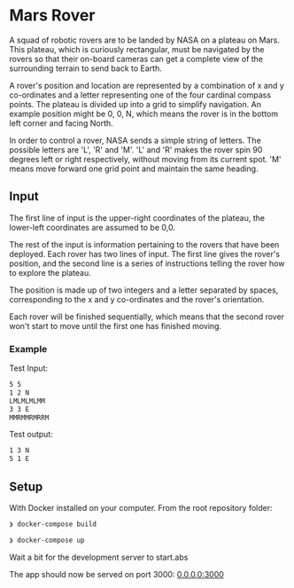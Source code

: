 # Mars Rover
A squad of robotic rovers are to be landed by NASA on a plateau on Mars. This plateau, which is curiously rectangular, must be navigated by the rovers so that their on-board cameras can get a complete view of the surrounding terrain to send back to Earth.

A rover's position and location are represented by a combination of x and y co-ordinates and a letter representing one of the four cardinal compass points. The plateau is divided up into a grid to simplify navigation. An example position might be 0, 0, N, which means the rover is in the bottom left corner and facing North.

In order to control a rover, NASA sends a simple string of letters. The possible letters are 'L', 'R' and 'M'. 'L' and 'R' makes the rover spin 90 degrees left or right respectively, without moving from its current spot. 'M' means move forward one grid point and maintain the same heading.

## Input
The first line of input is the upper-right coordinates of the plateau, the lower-left coordinates are assumed to be 0,0.

The rest of the input is information pertaining to the rovers that have been deployed. Each rover has two lines of input. The first line gives the rover's position, and the second line is a series of instructions telling the rover how to explore the plateau.

The position is made up of two integers and a letter separated by spaces, corresponding to the x and y co-ordinates and the rover's orientation.

Each rover will be finished sequentially, which means that the second rover won't start to move until the first one has finished moving.

### Example
Test Input:
```bash 
5 5
1 2 N
LMLMLMLMM
3 3 E
MMRMMRMRRM
```

Test output:
```bash 
1 3 N
5 1 E
```

## Setup
With Docker installed on your computer. From the root repository folder:

```zsh
❯ docker-compose build
```

```zsh
❯ docker-compose up
```
Wait a bit for the development server to start.abs

The app should now be served on port 3000:  [0.0.0.0:3000](http://0.0.0.0:3000/index)
